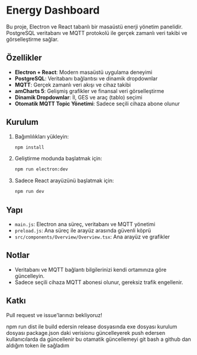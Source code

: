 # Energy Dashboard

Bu proje, Electron ve React tabanlı bir masaüstü enerji yönetim panelidir. PostgreSQL veritabanı ve MQTT protokolü ile gerçek zamanlı veri takibi ve görselleştirme sağlar.

## Özellikler
- **Electron + React**: Modern masaüstü uygulama deneyimi
- **PostgreSQL**: Veritabanı bağlantısı ve dinamik dropdownlar
- **MQTT**: Gerçek zamanlı veri akışı ve cihaz takibi
- **amCharts 5**: Gelişmiş grafikler ve finansal veri görselleştirme
- **Dinamik Dropdownlar**: İl, GES ve araç (tablo) seçimi
- **Otomatik MQTT Topic Yönetimi**: Sadece seçili cihaza abone olunur

## Kurulum
1. Bağımlılıkları yükleyin:
   ```bash
   npm install
   ```
2. Geliştirme modunda başlatmak için:
   ```bash
   npm run electron:dev
   ```
3. Sadece React arayüzünü başlatmak için:
   ```bash
   npm run dev
   ```

## Yapı
- `main.js`: Electron ana süreç, veritabanı ve MQTT yönetimi
- `preload.js`: Ana süreç ile arayüz arasında güvenli köprü
- `src/components/Overview/Overview.tsx`: Ana arayüz ve grafikler

## Notlar
- Veritabanı ve MQTT bağlantı bilgilerinizi kendi ortamınıza göre güncelleyin.
- Sadece seçili cihaza MQTT abonesi olunur, gereksiz trafik engellenir.

## Katkı
Pull request ve issue'larınızı bekliyoruz! 



npm run dist ile build edersin release dosyasında exe dosyası kurulum dosyası 
package.json daki verisionu güncelleyerek push edersen kullanıcılarda da güncellenir
bu otamatik güncellemeyi git bash a github dan aldığım token ile sağladım